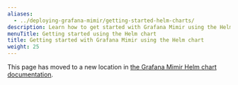 ```yaml
---
aliases:
  - ../deploying-grafana-mimir/getting-started-helm-charts/
description: Learn how to get started with Grafana Mimir using the Helm chart.
menuTitle: Getting started using the Helm chart
title: Getting started with Grafana Mimir using the Helm chart
weight: 25
---
```


This page has moved to a new location in [the Grafana Mimir Helm chart documentation](/docs/helm-charts/mimir-distributed/latest/).
